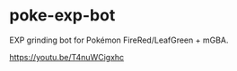 # poke-exp-bot
 EXP grinding bot for Pokémon FireRed/LeafGreen + mGBA.
 
 https://youtu.be/T4nuWCigxhc
